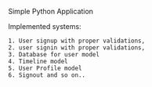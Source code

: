 Simple Python Application

Implemented systems:

    1. User signup with proper validations,
    2. user signin with proper validations,
    3. Database for user model
    4. Timeline model
    5. User Profile model
    6. Signout and so on..

